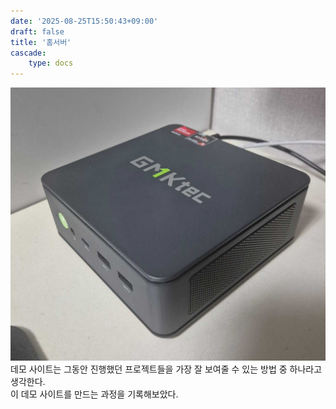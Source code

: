 ```yaml
---
date: '2025-08-25T15:50:43+09:00'
draft: false
title: '홈서버'
cascade:
    type: docs
---
```


![mini-pc](mini-pc.jpg)
데모 사이트는 그동안 진행했던 프로젝트들을 가장 잘 보여줄 수 있는 방법 중 하나라고 생각한다.  
이 데모 사이트를 만드는 과정을 기록해보았다. 